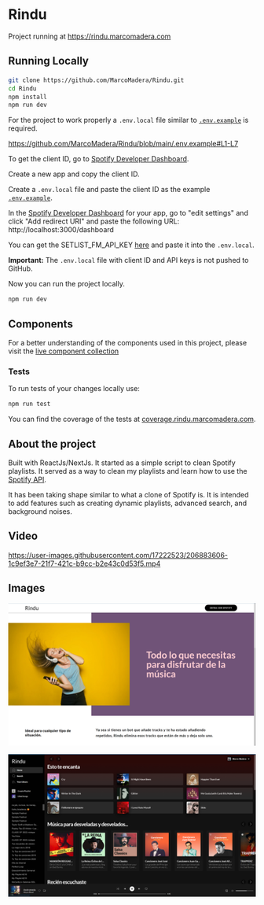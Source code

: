 # Rindu

Project running at <https://rindu.marcomadera.com>

## **Running Locally**

```bash
git clone https://github.com/MarcoMadera/Rindu.git
cd Rindu
npm install
npm run dev
```

For the project to work properly a `.env.local` file similar to [`.env.example`](https://github.com/MarcoMadera/spotify-playlists-cleaner/blob/master/.env.example) is required.

https://github.com/MarcoMadera/Rindu/blob/main/.env.example#L1-L7

To get the client ID, go to [Spotify Developer Dashboard](https://developer.spotify.com/dashboard/).

Create a new app and copy the client ID.

Create a `.env.local` file and paste the client ID as the example [`.env.example`](https://github.com/MarcoMadera/spotify-playlists-cleaner/blob/master/.env.example).

In the [Spotify Developer Dashboard](https://developer.spotify.com/dashboard/) for your app, go to "edit settings" and click "Add redirect URI" and paste the following URL: http://localhost:3000/dashboard

You can get the SETLIST_FM_API_KEY [here](https://api.setlist.fm/docs/1.0/index.html) and paste it into the `.env.local`.

**Important:** The `.env.local` file with client ID and API keys is not pushed to GitHub.

Now you can run the project locally.

```bash
npm run dev
```

## **Components**

For a better understanding of the components used in this project, please visit the [live component collection](https://main--62c0c8de6b5dd3fac001eb94.chromatic.com)

### Tests

To run tests of your changes locally use:

```bash
npm run test
```

You can find the coverage of the tests at [coverage.rindu.marcomadera.com](https://coverage.rindu.marcomadera.com/).

## **About the project**

Built with ReactJs/NextJs. It started as a simple script to clean Spotify playlists. It served as a way to clean my playlists and learn how to use the [Spotify API](https://developer.spotify.com/documentation/web-api/).

It has been taking shape similar to what a clone of Spotify is. It is intended to add features such as creating dynamic playlists, advanced search, and background noises.

## Video

https://user-images.githubusercontent.com/17222523/206883606-1c9ef3e7-21f7-421c-b9cc-b2e43c0d53f5.mp4

## Images

![Home](./public/Home.png)

![Dashboard](./public/Dashboard.png)
